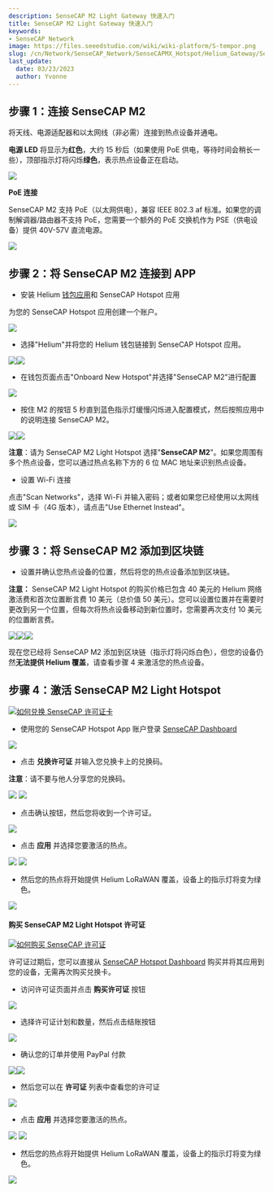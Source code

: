 ```yaml
---
description: SenseCAP M2 Light Gateway 快速入门
title: SenseCAP M2 Light Gateway 快速入门
keywords:
- SenseCAP Network
image: https://files.seeedstudio.com/wiki/wiki-platform/S-tempor.png
slug: /cn/Network/SenseCAP_Network/SenseCAPMX_Hotspot/Helium_Gateway/SenseCAP_M2_Light/Quick_Start
last_update:
  date: 03/23/2023
  author: Yvonne
---
```


## **步骤 1：连接 SenseCAP M2**

将天线、电源适配器和以太网线（非必需）连接到热点设备并通电。

**电源 LED** 将显示为**红色**，大约 15 秒后（如果使用 PoE 供电，等待时间会稍长一些），顶部指示灯将闪烁**绿色**，表示热点设备正在启动。

![](https://files.seeedstudio.com/wiki/wiki-platform/sensor_network/M2_Light_Hotspot/image1.png)

**PoE 连接**

SenseCAP M2 支持 PoE（以太网供电），兼容 IEEE 802.3 af 标准。如果您的调制解调器/路由器不支持 PoE，您需要一个额外的 PoE 交换机作为 PSE（供电设备）提供 40V-57V 直流电源。

![](https://files.seeedstudio.com/wiki/wiki-platform/sensor_network/M2_Light_Hotspot/image2.png)

## **步骤 2：将 SenseCAP M2 连接到 APP**

- 安装 Helium [钱包应用](https://docs.helium.com/wallets/helium-wallet-app)和 SenseCAP Hotspot 应用

为您的 SenseCAP Hotspot 应用创建一个账户。

![](https://files.seeedstudio.com/wiki/wiki-platform/sensor_network/M2_Light_Hotspot/image3.png)

- 选择"Helium"并将您的 Helium 钱包链接到 SenseCAP Hotspot 应用。

![](https://files.seeedstudio.com/wiki/wiki-platform/sensor_network/M2_Light_Hotspot/image4.png)![](https://files.seeedstudio.com/wiki/wiki-platform/sensor_network/M2_Light_Hotspot/image5.png)

- 在钱包页面点击"Onboard New Hotspot"并选择"SenseCAP M2"进行配置

![](https://files.seeedstudio.com/wiki/wiki-platform/sensor_network/M2_Light_Hotspot/image6.png)

- 按住 M2 的按钮 5 秒直到蓝色指示灯缓慢闪烁进入配置模式，然后按照应用中的说明连接 SenseCAP M2。

![](https://files.seeedstudio.com/wiki/wiki-platform/sensor_network/M2_Light_Hotspot/image7.png)![](https://files.seeedstudio.com/wiki/wiki-platform/sensor_network/M2_Light_Hotspot/image8.png)

**注意**：请为 SenseCAP M2 Light Hotspot 选择"**SenseCAP M2**"。如果您周围有多个热点设备，您可以通过热点名称下方的 6 位 MAC 地址来识别热点设备。

- 设置 Wi-Fi 连接

点击"Scan Networks"，选择 Wi-Fi 并输入密码；或者如果您已经使用以太网线或 SIM 卡（4G 版本），请点击"Use Ethernet Instead"。

![](https://files.seeedstudio.com/wiki/wiki-platform/sensor_network/M2_Light_Hotspot/image9.png)

## **步骤 3：将 SenseCAP M2 添加到区块链**

- 设置并确认您热点设备的位置，然后将您的热点设备添加到区块链。

**注意：** SenseCAP M2 Light Hotspot 的购买价格已包含 40 美元的 Helium 网络激活费和首次位置断言费 10 美元（总价值 50 美元）。您可以设置位置并在需要时更改到另一个位置，但每次将热点设备移动到新位置时，您需要再次支付 10 美元的位置断言费。

![](https://files.seeedstudio.com/wiki/wiki-platform/sensor_network/M2_Light_Hotspot/image10.png)![](https://files.seeedstudio.com/wiki/wiki-platform/sensor_network/M2_Light_Hotspot/image11.png)![](https://files.seeedstudio.com/wiki/wiki-platform/sensor_network/M2_Light_Hotspot/image12.png)

现在您已经将 SenseCAP M2 添加到区块链（指示灯将闪烁白色），但您的设备仍然**无法提供 Helium 覆盖**，请查看步骤 4 来激活您的热点设备。

## **步骤 4：激活 SenseCAP M2 Light Hotspot**

[![如何兑换 SenseCAP 许可证卡](https://files.seeedstudio.com/wiki/wiki-platform/sensor_network/M2_Light_Hotspot/redeem.png)](https://www.youtube.com/watch?v=D59QTtMUKdM)

- 使用您的 SenseCAP Hotspot App 账户登录 [SenseCAP Dashboard](https://status.sensecapmx.cloud/#/login?redirect=/dashboard)

![](https://files.seeedstudio.com/wiki/wiki-platform/sensor_network/M2_Light_Hotspot/image13.png)

- 点击 **兑换许可证** 并输入您兑换卡上的兑换码。

**注意**：请不要与他人分享您的兑换码。

![](https://files.seeedstudio.com/wiki/wiki-platform/sensor_network/M2_Light_Hotspot/image14.png)
![](https://files.seeedstudio.com/wiki/wiki-platform/sensor_network/M2_Light_Hotspot/image15.png)

- 点击确认按钮，然后您将收到一个许可证。

![](https://files.seeedstudio.com/wiki/wiki-platform/sensor_network/M2_Light_Hotspot/image16.png)

- 点击 **应用** 并选择您要激活的热点。

![](https://files.seeedstudio.com/wiki/wiki-platform/sensor_network/M2_Light_Hotspot/image17.png) ![](https://files.seeedstudio.com/wiki/wiki-platform/sensor_network/M2_Light_Hotspot/image18.png)

- 然后您的热点将开始提供 Helium LoRaWAN 覆盖，设备上的指示灯将变为绿色。

![](https://files.seeedstudio.com/wiki/wiki-platform/sensor_network/M2_Light_Hotspot/image19.png)

#### **购买 SenseCAP M2 Light Hotspot 许可证**

[![如何购买 SenseCAP 许可证](https://files.seeedstudio.com/wiki/wiki-platform/sensor_network/M2_Light_Hotspot/purchase.png)](https://youtu.be/efkWlmRGWmU)

许可证过期后，您可以直接从 [SenseCAP Hotspot Dashboard](https://status.sensecapmx.cloud/#/login?redirect=/dashboard) 购买并将其应用到您的设备，无需再次购买兑换卡。

- 访问许可证页面并点击 **购买许可证** 按钮

![](https://files.seeedstudio.com/wiki/wiki-platform/sensor_network/M2_Light_Hotspot/image20.png)

- 选择许可证计划和数量，然后点击结账按钮

![](https://files.seeedstudio.com/wiki/wiki-platform/sensor_network/M2_Light_Hotspot/image21.png)

- 确认您的订单并使用 PayPal 付款

![](https://files.seeedstudio.com/wiki/wiki-platform/sensor_network/M2_Light_Hotspot/image22.png)![](https://files.seeedstudio.com/wiki/wiki-platform/sensor_network/M2_Light_Hotspot/image23.png)

- 然后您可以在 **许可证** 列表中查看您的许可证

![](https://files.seeedstudio.com/wiki/wiki-platform/sensor_network/M2_Light_Hotspot/image24.png)

- 点击 **应用** 并选择您要激活的热点。

![](https://files.seeedstudio.com/wiki/wiki-platform/sensor_network/M2_Light_Hotspot/image25.png)
![](https://files.seeedstudio.com/wiki/wiki-platform/sensor_network/M2_Light_Hotspot/image26.png)

- 然后您的热点将开始提供 Helium LoRaWAN 覆盖，设备上的指示灯将变为绿色。

![](https://files.seeedstudio.com/wiki/wiki-platform/sensor_network/M2_Light_Hotspot/image27.png)
